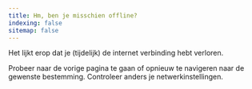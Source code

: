 ```yaml
---
title: Hm, ben je misschien offline?
indexing: false
sitemap: false
---
```


Het lijkt erop dat je (tijdelijk) de internet verbinding hebt verloren.

Probeer naar de vorige pagina te gaan of opnieuw te navigeren naar de gewenste bestemming. Controleer anders je netwerkinstellingen. 
